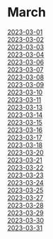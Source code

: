 # March

[2023-03-01](https://currentaffairs.pages.dev/March/2023-03-01)<br>
[2023-03-02](https://currentaffairs.pages.dev/March/2023-03-02)<br>
[2023-03-03](https://currentaffairs.pages.dev/March/2023-03-03)<br>
[2023-03-04](https://currentaffairs.pages.dev/March/2023-03-04)<br>
[2023-03-06](https://currentaffairs.pages.dev/March/2023-03-06)<br>
[2023-03-07](https://currentaffairs.pages.dev/March/2023-03-07)<br>
[2023-03-08](https://currentaffairs.pages.dev/March/2023-03-08)<br>
[2023-03-09](https://currentaffairs.pages.dev/March/2023-03-09)<br>
[2023-03-10](https://currentaffairs.pages.dev/March/2023-03-10)<br>
[2023-03-11](https://currentaffairs.pages.dev/March/2023-03-11)<br>
[2023-03-13](https://currentaffairs.pages.dev/March/2023-03-13)<br>
[2023-03-14](https://currentaffairs.pages.dev/March/2023-03-14)<br>
[2023-03-15](https://currentaffairs.pages.dev/March/2023-03-15)<br>
[2023-03-16](https://currentaffairs.pages.dev/March/2023-03-16)<br>
[2023-03-17](https://currentaffairs.pages.dev/March/2023-03-17)<br>
[2023-03-18](https://currentaffairs.pages.dev/March/2023-03-18)<br>
[2023-03-20](https://currentaffairs.pages.dev/March/2023-03-20)<br>
[2023-03-21](https://currentaffairs.pages.dev/March/2023-03-21)<br>
[2023-03-22](https://currentaffairs.pages.dev/March/2023-03-22)<br>
[2023-03-23](https://currentaffairs.pages.dev/March/2023-03-23)<br>
[2023-03-24](https://currentaffairs.pages.dev/March/2023-03-24)<br>
[2023-03-25](https://currentaffairs.pages.dev/March/2023-03-25)<br>
[2023-03-27](https://currentaffairs.pages.dev/March/2023-03-27)<br>
[2023-03-28](https://currentaffairs.pages.dev/March/2023-03-28)<br>
[2023-03-29](https://currentaffairs.pages.dev/March/2023-03-29)<br>
[2023-03-30](https://currentaffairs.pages.dev/March/2023-03-30)<br>
[2023-03-31](https://currentaffairs.pages.dev/March/2023-03-31)<br>